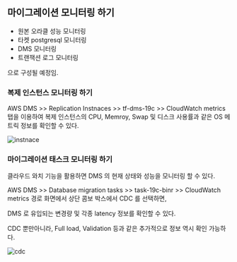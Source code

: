 ## 마이그레이션 모니터링 하기 ##

* 원본 오라클 성능 모니터링
* 타켓 postgresql 모니터링
* DMS 모니터링
* 트랜잭션 로그 모니터링

으로 구성될 예정임.



### 복제 인스턴스 모니터링 하기 ###

AWS DMS >> Replication Instnaces >> tf-dms-19c >> CloudWatch metrics 탭을 이용하여 복제 인스턴스의 CPU, Memroy, Swap 및 디스크 사용률과 같은 OS 메트릭 정보를 확인할 수 있다. 

![instnace](https://github.com/gnosia93/postgres-terraform/blob/main/dms/images/dms-monitoring-instance.png)




### 마이그레이션 태스크 모니터링 하기 ###

클라우드 와치 기능을 활용하면 DMS 의 현재 상태와 성능을 모니터링 할 수 있다.

AWS DMS >> Database migration tasks >> task-19c-binr >> CloudWatch metrics 경로 화면에서 상단 콤보 박스에서 CDC 를 선택하면,

DMS 로 유입되는 변경량 및 각종 latency 정보를 확인할 수 있다. 

CDC 뿐만아니라, Full load, Validation 등과 같은 추가적으로 정보 역시 확인 가능하다. 

![cdc](https://github.com/gnosia93/postgres-terraform/blob/main/dms/images/dms-monitoring-cdc.png)



